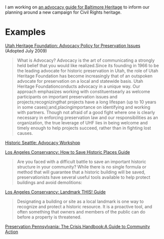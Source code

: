 I am working on [an advocacy guide for Baltimore Heritage](https://github.com/baltimoreheritage/guides/blob/master/advocacy-guide.md) to inform our planning around a new campaign for Civil Rights heritage.

# Examples

[Utah Heritage Foundation: Advocacy Policy for Preservation Issues](http://www.utahheritagefoundation.org/images/stories/docs/uhfadvocacypolicyjuly2009.pdf) (Adopted July 2009)

>What is Advocacy? Advocacy is the art of communicating a strongly held belief that you would like realized.Since its founding in 1966 to be the leading advocate for historic preservation in Utah, the role of Utah Heritage Foundation has become increasingly that of an outspoken advocate for preservation on a local and statewide basis. Utah Heritage Foundationconducts advocacy in a unique way.  Our approach emphasizes working with constituentsearly as welcome participants on important preservation issues and projects;recognizingthat projects have a long lifespan (up to 10 years in some cases);and,placingimportance on identifying and working with partners.  Though not afraid of a good fight where one is clearly necessary in enforcing preservation law and our responsibilities as an organization, the true leverage of UHF lies in being welcome and timely enough to help projects succeed, rather than in fighting lost causes.

[Historic Seattle: Advocacy Workshop](http://historicseattle.org/event/advocacy-workshop/)

[Los Angeles Conservancy: How to Save Historic Places Guide](https://www.laconservancy.org/resources/guide/how-save-historic-places)

>Are you faced with a difficult battle to save an important historic structure in your community? While there is no single formula or method that will guarantee that a historic building will be saved, preservationists have several useful tools available to help protect buildings and avoid demolitions:

[Los Angeles Conservancy: Landmark THIS! Guide](https://www.laconservancy.org/resources/guide/landmark)

>Designating a building or site as a local landmark is one way to recognize and protect a historic resource. It is a proactive tool, and often something that owners and members of the public can do before a property is threatened. 

[Preservation Pennsylvania: The Crisis Handbook:A Guide to Community Action](http://www.preservationpa.org/page.asp?id=30)
